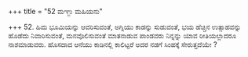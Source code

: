 +++
title = "52 ಮಞ್ಜು ಮಹಿಯನು"

+++
52. ಹಿಮ ಭೂಮಿಯನ್ನು ಆವರಿಸುವಂತೆ, ಅಗ್ನಿಯು ಕಾಡನ್ನು ಸುಡುವಂತೆ, ಭಯ ಹೆಚ್ಚಿನ ಉತ್ಸಾಹವನ್ನು ಹೊಡೆದು ನಿವಾರಿಸುವಂತೆ, ಮನವೊಲಿಸುವಂತೆ ಮಾತನಾಡುವ ಪಾಂಡವರು ನಿನ್ನನ್ನು ಯಾವ ರೀತಿಯಲ್ಲಾದರೂ ನಾಶಮಾಡುವರು. ಹೊಸದಾದ ಆನೆಯು ಕಾಡಿನಲ್ಲಿ ಕಾಲಿಟ್ಟರೆ ಅದರ ನಡಗೆ ಸಿಂಹಕ್ಕೆ ಸೇರುತ್ತದೆಯೇ ?